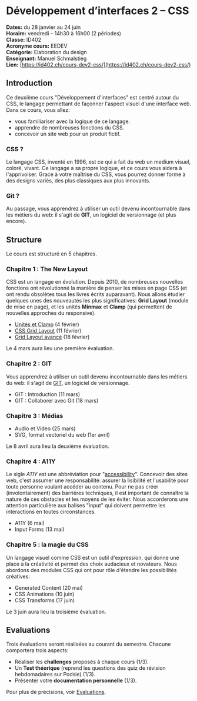 # Développement d’interfaces 2 – CSS

**Dates:** du 28 janvier au 24 juin  
**Horaire:** vendredi – 14h30 à 16h00 (2 périodes)  
**Classe:** ID402  
**Acronyme cours:** EEDEV  
**Catégorie:** Elaboration du design  
**Enseignant:** Manuel Schmalstieg  
**Lien:** [https://id402.ch/cours-dev2-css/](https://id402.ch/cours-dev2-css/)

## Introduction

Ce deuxième cours "Développement d'interfaces" est centré autour du CSS, le langage permettant de façonner l'aspect visuel d'une interface web. Dans ce cours, vous allez:

- vous familiariser avec la logique de ce langage.
- apprendre de nombreuses fonctions du CSS.
- concevoir un site web pour un produit fictif.

### CSS ?

Le langage CSS, inventé en 1996, est ce qui a fait du web un medium visuel, coloré, vivant. Ce langage a sa propre logique, et ce cours vous aidera à l'apprivoiser. Grace à votre maîtrise du CSS, vous pourrez donner forme à des designs variés, des plus classiques aux plus innovants.

### Git ?

Au passage, vous apprendrez à utiliser un outil devenu incontournable dans les métiers du web: il s'agit de **GIT**, un logiciel de versionnage (et plus encore).

## Structure

Le cours est structuré en 5 chapitres.

### Chapitre 1 : The New Layout

CSS est un langage en évolution. Depuis 2010, de nombreuses nouvelles fonctions ont révolutionné la manière de penser les mises en page CSS (et ont rendu obsolètes tous les livres écrits auparavant). Nous allons étudier quelques unes des nouveautés les plus significatives: **Grid Layout** (module de mise en page), et les unités **Minmax** et **Clamp** (qui permettent de nouvelles approches du responsive).

- [Unités et Clamp](clamp.html) (4 février)
- [CSS Grid Layout](grid-layout.html) (11 février)
- [Grid Layout avancé](grid-advanced.html) (18 février)

Le 4 mars aura lieu une première évaluation.

### Chapitre 2 : GIT

Vous apprendrez à utiliser un outil devenu incontournable dans les métiers du web: il s'agit de [GIT](https://cours-web.ch/git/), un logiciel de versionnage.

- GIT : Introduction (11 mars)
- GIT : Collaborer avec Git (18 mars)


### Chapitre 3 : Médias

- Audio et Video (25 mars)
- SVG, format vectoriel du web (1er avril)

Le 8 avril aura lieu la deuxième évaluation.

### Chapitre 4 : A11Y

Le sigle *A11Y* est une abbréviation pour "[accessibility](https://cours-web.ch/html/accessibilite.html)". Concevoir des sites web, c'est assumer une responsabilité: assurer la lisibilité et l'usabilité pour toute personne voulant accéder au contenu. Pour ne pas créer (involontairement) des barrières techniques, il est important de connaître la nature de ces obstacles et les moyens de les éviter. Nous accorderons une attention particulière aux balises "input" qui doivent permettre les interactions en toutes circonstances.

- A11Y (6 mai)
- Input Forms (13 mai)

### Chapitre 5 : la magie du CSS

Un langage visuel comme CSS est un outil d'expression, qui donne une place à la créativité et permet des choix audacieux et novateurs. Nous abordons des modules CSS qui ont pour rôle d'étendre les possibilités créatives: 

- Generated Content (20 mai)
- CSS Animations (10 juin)
- CSS Transforms (17 juin)

Le 3 juin aura lieu la troisième évaluation.

## Evaluations

Trois évaluations seront réalisées au courant du semestre. Chacune comportera trois aspects:

- Réaliser les **challenges** proposés à chaque cours (1/3).
- Un **Test théorique** (reprend les questions des quiz de révision hebdomadaires sur Podsie) (1/3).
- Présenter votre **documentation personnelle** (1/3).

Pour plus de précisions, voir [Evaluations](evaluations.html).